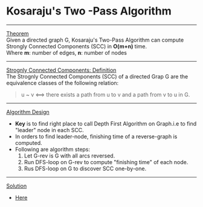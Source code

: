 # Kosaraju's Two -Pass Algorithm

***
<ins>Theorem</ins></br>
Given a directed graph G, Kosaraju's Two-Pass Algorithm can compute Strongly Connected Components (SCC) in **O(m+n)** time.</br>
Where **m**: number of edges, **n**: number of nodes

***
<ins>Strognly Connected Components: Definition</ins></br>
The Strognly Connected Components (SCC) of a directed Grap G are the equivalence classes of the following relation: 

> u ~ v  <==> there exists a path from u to v and a path from v to u in G. 

***
<ins>Algorithm Design</ins></br>
- **Key** is to find right place to call Depth First Algorithm on Graph.i.e to find "leader" node in each SCC.</br>
- In orders to find leader-node, finishing time of a reverse-graph is computed. </br>
- Following are algorithm steps: </br>
    1. Let G-rev is G with all arcs reversed.
    2. Run DFS-loop on G-rev to compute "finishing time" of each node.
    3. Rus DFS-loop on G to discover SCC one-by-one. 
    
***
<ins>Solution</ins></br>
- [Here](https://github.com/jitendrabhamare/Python-Data-Structures-Algorithms/blob/master/scc_recursive.py)


  
  
